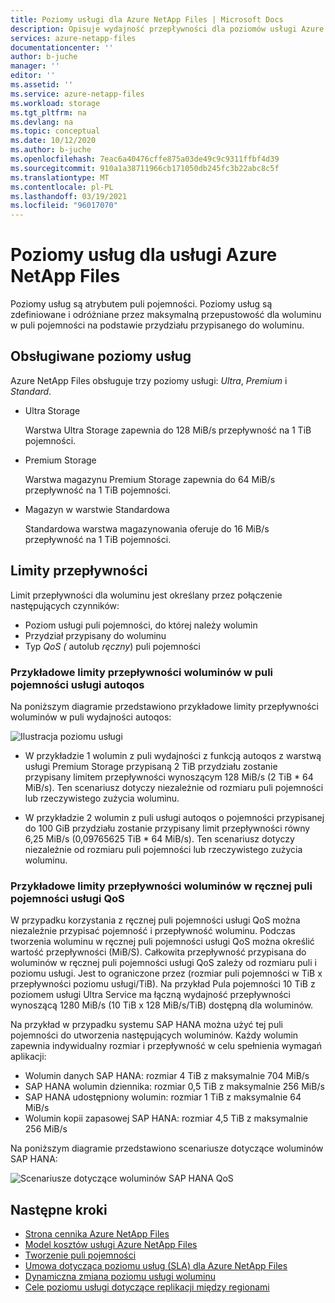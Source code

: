 ```yaml
---
title: Poziomy usługi dla Azure NetApp Files | Microsoft Docs
description: Opisuje wydajność przepływności dla poziomów usługi Azure NetApp Files.
services: azure-netapp-files
documentationcenter: ''
author: b-juche
manager: ''
editor: ''
ms.assetid: ''
ms.service: azure-netapp-files
ms.workload: storage
ms.tgt_pltfrm: na
ms.devlang: na
ms.topic: conceptual
ms.date: 10/12/2020
ms.author: b-juche
ms.openlocfilehash: 7eac6a40476cffe875a03de49c9c9311ffbf4d39
ms.sourcegitcommit: 910a1a38711966cb171050db245fc3b22abc8c5f
ms.translationtype: MT
ms.contentlocale: pl-PL
ms.lasthandoff: 03/19/2021
ms.locfileid: "96017070"
---
```

# <a name="service-levels-for-azure-netapp-files"></a>Poziomy usług dla usługi Azure NetApp Files
Poziomy usług są atrybutem puli pojemności. Poziomy usług są zdefiniowane i odróżniane przez maksymalną przepustowość dla woluminu w puli pojemności na podstawie przydziału przypisanego do woluminu.

## <a name="supported-service-levels"></a>Obsługiwane poziomy usług

Azure NetApp Files obsługuje trzy poziomy usługi: *Ultra*, *Premium* i *Standard*. 

* <a name="Ultra"></a>Ultra Storage

    Warstwa Ultra Storage zapewnia do 128 MiB/s przepływność na 1 TiB pojemności. 

* <a name="Premium"></a>Premium Storage

    Warstwa magazynu Premium Storage zapewnia do 64 MiB/s przepływność na 1 TiB pojemności. 

* <a name="Standard"></a>Magazyn w warstwie Standardowa

    Standardowa warstwa magazynowania oferuje do 16 MiB/s przepływność na 1 TiB pojemności.

## <a name="throughput-limits"></a>Limity przepływności

Limit przepływności dla woluminu jest określany przez połączenie następujących czynników:
* Poziom usługi puli pojemności, do której należy wolumin
* Przydział przypisany do woluminu  
* Typ *QoS (* autolub *ręczny*) puli pojemności  

### <a name="throughput-limit-examples-of-volumes-in-an-auto-qos-capacity-pool"></a>Przykładowe limity przepływności woluminów w puli pojemności usługi autoqos

Na poniższym diagramie przedstawiono przykładowe limity przepływności woluminów w puli wydajności autoqos:

![Ilustracja poziomu usługi](../media/azure-netapp-files/azure-netapp-files-service-levels.png)

* W przykładzie 1 wolumin z puli wydajności z funkcją autoqos z warstwą usługi Premium Storage przypisaną 2 TiB przydziału zostanie przypisany limitem przepływności wynoszącym 128 MiB/s (2 TiB * 64 MiB/s). Ten scenariusz dotyczy niezależnie od rozmiaru puli pojemności lub rzeczywistego zużycia woluminu.

* W przykładzie 2 wolumin z puli usługi autoqos o pojemności przypisanej do 100 GiB przydziału zostanie przypisany limit przepływności równy 6,25 MiB/s (0,09765625 TiB * 64 MiB/s). Ten scenariusz dotyczy niezależnie od rozmiaru puli pojemności lub rzeczywistego zużycia woluminu.

### <a name="throughput-limit-examples-of-volumes-in-a-manual-qos-capacity-pool"></a>Przykładowe limity przepływności woluminów w ręcznej puli pojemności usługi QoS 

W przypadku korzystania z ręcznej puli pojemności usługi QoS można niezależnie przypisać pojemność i przepływność woluminu. Podczas tworzenia woluminu w ręcznej puli pojemności usługi QoS można określić wartość przepływności (MiB/S). Całkowita przepływność przypisana do woluminów w ręcznej puli pojemności usługi QoS zależy od rozmiaru puli i poziomu usługi. Jest to ograniczone przez (rozmiar puli pojemności w TiB x przepływności poziomu usługi/TiB). Na przykład Pula pojemności 10 TiB z poziomem usługi Ultra Service ma łączną wydajność przepływności wynoszącą 1280 MiB/s (10 TiB x 128 MiB/s/TiB) dostępną dla woluminów.

Na przykład w przypadku systemu SAP HANA można użyć tej puli pojemności do utworzenia następujących woluminów. Każdy wolumin zapewnia indywidualny rozmiar i przepływność w celu spełnienia wymagań aplikacji:

* Wolumin danych SAP HANA: rozmiar 4 TiB z maksymalnie 704 MiB/s
* SAP HANA wolumin dziennika: rozmiar 0,5 TiB z maksymalnie 256 MiB/s
* SAP HANA udostępniony wolumin: rozmiar 1 TiB z maksymalnie 64 MiB/s
* Wolumin kopii zapasowej SAP HANA: rozmiar 4,5 TiB z maksymalnie 256 MiB/s

Na poniższym diagramie przedstawiono scenariusze dotyczące woluminów SAP HANA:

![Scenariusze dotyczące woluminów SAP HANA QoS](../media/azure-netapp-files/qos-sap-hana-volume-scenarios.png) 

## <a name="next-steps"></a>Następne kroki

- [Strona cennika Azure NetApp Files](https://azure.microsoft.com/pricing/details/storage/netapp/)
- [Model kosztów usługi Azure NetApp Files](azure-netapp-files-cost-model.md) 
- [Tworzenie puli pojemności](azure-netapp-files-set-up-capacity-pool.md)
- [Umowa dotycząca poziomu usług (SLA) dla Azure NetApp Files](https://azure.microsoft.com/support/legal/sla/netapp/)
- [Dynamiczna zmiana poziomu usługi woluminu](dynamic-change-volume-service-level.md) 
- [Cele poziomu usługi dotyczące replikacji między regionami](cross-region-replication-introduction.md#service-level-objectives)
